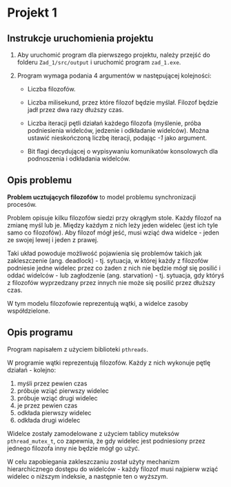 # Projekt 1  

## Instrukcje uruchomienia projektu  

1. Aby uruchomić program dla pierwszego projektu, należy przejść do folderu `Zad_1/src/output` i uruchomić program `zad_1.exe`.  

2. Program wymaga podania 4 argumentów w następującej kolejności:  

   - Liczba filozofów.  

   - Liczba milisekund, przez które filozof będzie myślał. Filozof będzie jadł przez dwa razy dłuższy czas.  

   - Liczba iteracji pętli działań każdego filozofa (myślenie, próba podniesienia widelców, jedzenie i odkładanie widelców).
   Można ustawić nieskończoną liczbę iteracji, podając *-1* jako argument.  

   - Bit flagi decydującej o wypisywaniu komunikatów konsolowych dla podnoszenia i odkładania widelców.  

## Opis problemu

**Problem ucztujących filozofów** to model problemu synchronizacji procesów.

Problem opisuje kilku filozofów siedzi przy okrągłym stole. Każdy filozof na zmianę myśl lub je. Między każdym z nich leży jeden widelec (jest ich tyle samo co filozofów). Aby filozof mógł jeść, musi wziąć dwa widelce - jeden ze swojej lewej i jeden z prawej.

Taki układ powoduje możliwość pojawienia się problemów takich jak zakleszczenie (ang. deadlock) - tj. sytuacja, w której każdy z filozofów podniesie jedne widelec przez co żaden z nich nie będzie mógł się posilić i oddać widelców - lub zagłodzenie (ang. starvation) - tj. sytuacja, gdy któryś z filozofów wyprzedzany przez innych nie może się posilić przez dłuższy czas.

W tym modelu filozofowie reprezentują wątki, a widelce zasoby współdzielone.

## Opis programu

Program napisałem z użyciem biblioteki `pthreads`.

W programie wątki reprezentują filozofów. Każdy z nich wykonuje pętlę działań - kolejno:

1. myśli przez pewien czas
2. próbuje wziąć pierwszy widelec
3. próbuje wziąć drugi widelec
4. je przez pewien czas
5. odkłada pierwszy widelec
6. odkłada drugi widelec

Widelce zostały zamodelowane z użyciem tablicy muteksów `pthread_mutex_t`, co zapewnia, że gdy widelec jest podniesiony przez jednego filozofa inny nie będzie mógł go użyć.

W celu zapobiegania zakleszczaniu został użyty mechanizm hierarchicznego dostępu do widelców - każdy filozof musi najpierw wziąć widelec o niższym indeksie, a następnie ten o wyższym.
